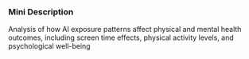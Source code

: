 ### Mini Description

Analysis of how AI exposure patterns affect physical and mental health outcomes, including screen time effects, physical activity levels, and psychological well-being
